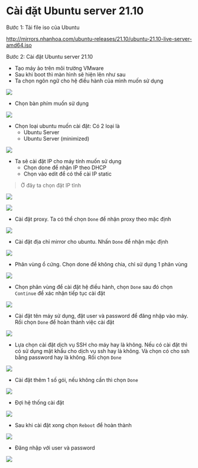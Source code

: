 # Cài đặt Ubuntu server 21.10
Bước 1: Tải file iso của Ubuntu

http://mirrors.nhanhoa.com/ubuntu-releases/21.10/ubuntu-21.10-live-server-amd64.iso

Bước 2: Cài đặt Ubuntu server 21.10
- Tạo máy ảo trên môi trường VMware
- Sau khi boot thì màn hình sẽ hiện lên như sau
- Ta chọn ngôn ngữ cho hệ điều hành của mình muốn sử dụng

![](./images/ubuntusetup.png)

- Chọn bàn phím muốn sử dụng

![](./images/keyboard.png)

- Chọn loại ubuntu muốn cài đặt: Có 2 loại là
	+ Ubuntu Server
	+ Ubuntu Server (minimized)

![](./images/ubuntuver.png)

- Ta sẽ cài đặt IP cho máy tính muốn sử dụng
	+ Chọn done để nhận IP theo DHCP
	+ Chọn vào edit để có thể cài IP static

> Ở đây ta chọn đặt IP tĩnh

![](./images/ipv4.png)

![](./images/ipv4a.png)

- Cài đặt proxy. Ta có thể chọn `Done` để nhận proxy theo mặc định

![](./images/proxy.png)

- Cài đặt địa chỉ mirror cho ubuntu. Nhấn `Done` để nhận mặc định

![](./images/mirror.png)

- Phân vùng ổ cứng. Chọn done để không chia, chỉ sử dụng 1 phân vùng

![](./images/disk.png)

- Chọn phân vùng để cài đặt hệ điều hành, chọn `Done` sau đó chọn `Continue` để xác nhận tiếp tục cài đặt

![](./images/disk1.png)

- Cài đặt tên máy sử dụng, đặt user và password để đăng nhập vào máy. Rồi chọn `Done` để hoàn thành việc cài đặt

![](./images/info.png)

- Lựa chọn cài đặt dịch vụ SSH cho máy hay là không. Nếu có cài đặt thì có sử dụng mật khẩu cho dịch vụ ssh hay là không. Và chọn có cho ssh bằng password hay là không. Rồi chọn `Done`

![](./images/ssh.png)

- Cài đặt thêm 1 số gói, nếu không cần thì chọn `Done`

![](./images/pakage.png)

- Đợi hệ thống cài đặt

![](./images/wait.png)

- Sau khi cài đặt xong chọn `Reboot` để hoàn thành

![](./images/reboot.png)

- Đăng nhập với user và password

![](./images/login.png)
